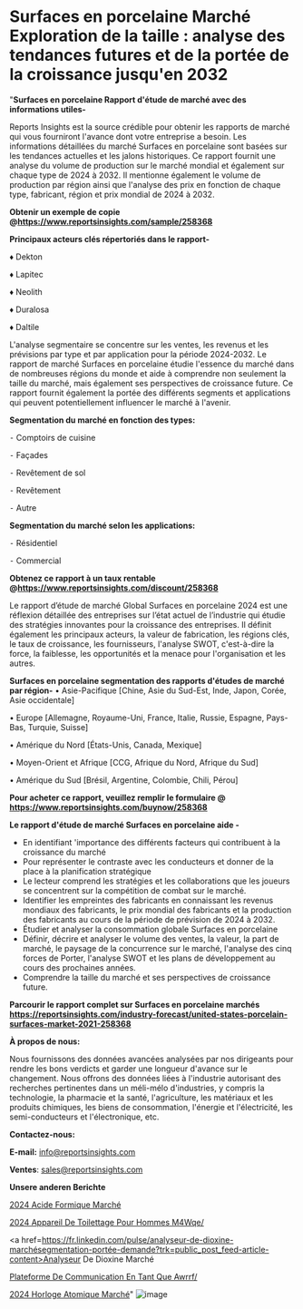 # Surfaces en porcelaine Marché Exploration de la taille : analyse des tendances futures et de la portée de la croissance jusqu'en 2032

"<strong>Surfaces en porcelaine Rapport d'étude de marché avec des informations utiles-</strong>

Reports Insights est la source crédible pour obtenir les rapports de marché qui vous fourniront l'avance dont votre entreprise a besoin. Les informations détaillées du marché Surfaces en porcelaine sont basées sur les tendances actuelles et les jalons historiques. Ce rapport fournit une analyse du volume de production sur le marché mondial et également sur chaque type de 2024 à 2032. Il mentionne également le volume de production par région ainsi que l'analyse des prix en fonction de chaque type, fabricant, région et prix mondial de 2024 à 2032.

<strong><b>Obtenir un exemple de copie @</b></strong><a href=https://www.reportsinsights.com/sample/258368><strong><b>https://www.reportsinsights.com/sample/258368</b></strong></a>

<b>Principaux acteurs clés répertoriés dans le rapport-</b>

<b> </b>♦ Dekton

♦ Lapitec

♦ Neolith

♦ Duralosa

♦ Daltile

L'analyse segmentaire se concentre sur les ventes, les revenus et les prévisions par type et par application pour la période 2024-2032. Le rapport de marché Surfaces en porcelaine étudie l'essence du marché dans de nombreuses régions du monde et aide à comprendre non seulement la taille du marché, mais également ses perspectives de croissance future. Ce rapport fournit également la portée des différents segments et applications qui peuvent potentiellement influencer le marché à l'avenir.

<strong>Segmentation du marché en fonction des types:</strong>


⁃ Comptoirs de cuisine

⁃ Façades

⁃ Revêtement de sol

⁃ Revêtement

⁃ Autre

<strong>Segmentation du marché selon les applications:</strong>


⁃ Résidentiel

⁃ Commercial

<strong><b>Obtenez ce rapport à un taux rentable @</b></strong><a href=https://www.reportsinsights.com/discount/258368><strong><b>https://www.reportsinsights.com/discount/258368</b></strong></a>

Le rapport d’étude de marché Global Surfaces en porcelaine 2024 est une réflexion détaillée des entreprises sur l’état actuel de l’industrie qui étudie des stratégies innovantes pour la croissance des entreprises. Il définit également les principaux acteurs, la valeur de fabrication, les régions clés, le taux de croissance, les fournisseurs, l'analyse SWOT, c'est-à-dire la force, la faiblesse, les opportunités et la menace pour l'organisation et les autres.

<strong>Surfaces en porcelaine segmentation des rapports d'études de marché par région-</strong>
• Asie-Pacifique [Chine, Asie du Sud-Est, Inde, Japon, Corée, Asie occidentale]

• Europe [Allemagne, Royaume-Uni, France, Italie, Russie, Espagne, Pays-Bas, Turquie, Suisse]

• Amérique du Nord [États-Unis, Canada, Mexique]

• Moyen-Orient et Afrique [CCG, Afrique du Nord, Afrique du Sud]

• Amérique du Sud [Brésil, Argentine, Colombie, Chili, Pérou]

<strong>Pour acheter ce rapport, veuillez remplir le formulaire @   <a href=https://www.reportsinsights.com/buynow/258368>https://www.reportsinsights.com/buynow/258368</a></strong>

<strong>Le rapport d'étude de marché Surfaces en porcelaine aide -</strong>
<ul>
  <li>En identifiant 'importance des différents facteurs qui contribuent à la croissance du marché</li>
  <li>Pour représenter le contraste avec les conducteurs et donner de la place à la planification stratégique</li>
  <li>Le lecteur comprend les stratégies et les collaborations que les joueurs se concentrent sur la compétition de combat sur le marché.</li>
  <li>Identifier les empreintes des fabricants en connaissant les revenus mondiaux des fabricants, le prix mondial des fabricants et la production des fabricants au cours de la période de prévision de 2024 à 2032.</li>
  <li>Étudier et analyser la consommation globale Surfaces en porcelaine</li>
  <li>Définir, décrire et analyser le volume des ventes, la valeur, la part de marché, le paysage de la concurrence sur le marché, l'analyse des cinq forces de Porter, l'analyse SWOT et les plans de développement au cours des prochaines années.</li>
  <li>Comprendre la taille du marché et ses perspectives de croissance future.</li>
</ul>

<strong>Parcourir le rapport complet sur Surfaces en porcelaine marchés <a href=https://reportsinsights.com/industry-forecast/united-states-porcelain-surfaces-market-2021-258368>https://reportsinsights.com/industry-forecast/united-states-porcelain-surfaces-market-2021-258368</a></strong>

<strong>À propos de nous:</strong>

Nous fournissons des données avancées analysées par nos dirigeants pour rendre les bons verdicts et garder une longueur d'avance sur le changement. Nous offrons des données liées à l'industrie autorisant des recherches pertinentes dans un méli-mélo d'industries, y compris la technologie, la pharmacie et la santé, l'agriculture, les matériaux et les produits chimiques, les biens de consommation, l'énergie et l'électricité, les semi-conducteurs et l'électronique, etc.

<strong>Contactez-nous:</strong>

<strong>E-mail:</strong> <a href=mailto:info@reportsinsights.com>info@reportsinsights.com</a>

<strong>Ventes</strong>: <a href=mailto:sales@reportsinsights.com>sales@reportsinsights.com</a>

<strong>Unsere anderen Berichte</strong>

<a href=https://www.linkedin.com/pulse/2024-acide-formique-march%C3%A9-tendances-rapport-1mrse/>2024 Acide Formique Marché</a>

<a href=https://www.linkedin.com/pulse/2024-appareil-de-toilettage-pour-hommes-m4wqe/>2024 Appareil De Toilettage Pour Hommes M4Wqe/</a>

<a href=https://fr.linkedin.com/pulse/analyseur-de-dioxine-marchésegmentation-portée-demande?trk=public_post_feed-article-content>Analyseur De Dioxine Marché</a>

<a href=https://www.linkedin.com/pulse/plateforme-de-communication-en-tant-que-awrrf/>Plateforme De Communication En Tant Que Awrrf/</a>

<a href=https://www.linkedin.com/pulse/2024-horloge-atomique-march%C3%A9-segmentation-35z5c/>2024 Horloge Atomique Marché</a>"
![image](https://github.com/daminid12/RImarket/assets/158430485/2ec3f88a-9c2b-4757-84c3-2e7994b904bb)
